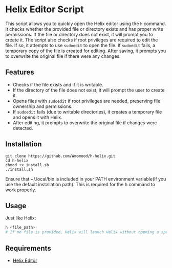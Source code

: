 # Helix Editor Script
This script allows you to quickly open the Helix editor using the `h` command. It checks whether the provided file or directory exists and has proper write permissions. If the file or directory does not exist, it will prompt you to create it. The script also checks if root privileges are required to edit the file. If so, it attempts to use `sudoedit` to open the file. If `sudoedit` fails, a temporary copy of the file is created for editing. After saving, it prompts you to overwrite the original file if there were any changes.

## Features
- Checks if the file exists and if it is writable.
- If the directory of the file does not exist, it will prompt the user to create it.
- Opens files with `sudoedit` if root privileges are needed, preserving file ownership and permissions.
- If `sudoedit` fails (due to writable directories), it creates a temporary file and opens it with Helix.
- After editing, it prompts to overwrite the original file if changes were detected.
## Installation

```
git clone https://github.com/Wmomood/h-helix.git
cd h-helix
chmod +x install.sh
./install.sh
```
Ensure that ~/.local/bin is included in your PATH environment variable(If you use the default installation path). This is required for the h command to work properly.

## Usage
Just like Helix:
```bash
h <file_path>
# If no file is provided, Helix will launch Helix without opening a specific file.
```

## Requirements

  - [Helix Editor](https://github.com/helix-editor/helix)

